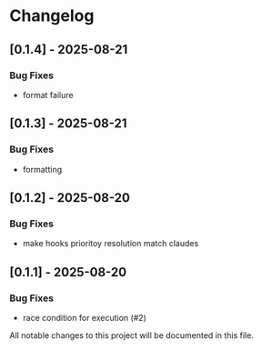 # Changelog

## [0.1.4] - 2025-08-21

### Bug Fixes
- format failure

## [0.1.3] - 2025-08-21

### Bug Fixes
- formatting

## [0.1.2] - 2025-08-20

### Bug Fixes
- make hooks prioritoy resolution match claudes

## [0.1.1] - 2025-08-20

### Bug Fixes
- race condition for execution (#2)

All notable changes to this project will be documented in this file.

